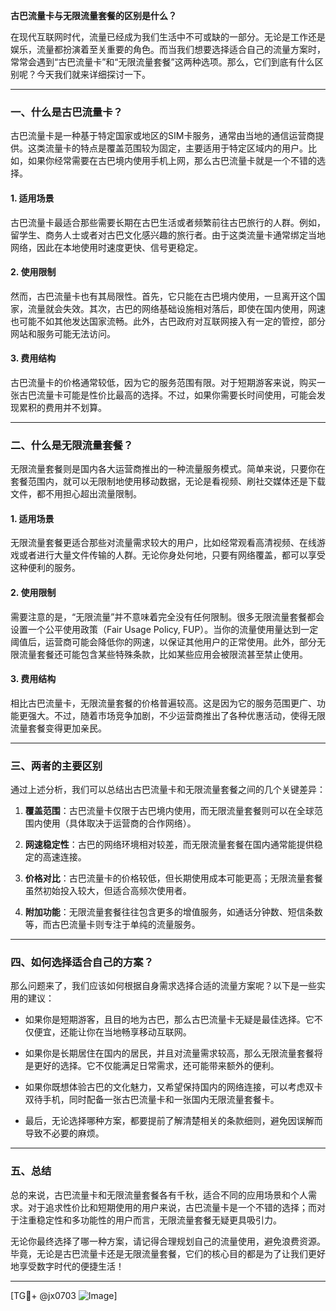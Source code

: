 **古巴流量卡与无限流量套餐的区别是什么？**

在现代互联网时代，流量已经成为我们生活中不可或缺的一部分。无论是工作还是娱乐，流量都扮演着至关重要的角色。而当我们想要选择适合自己的流量方案时，常常会遇到“古巴流量卡”和“无限流量套餐”这两种选项。那么，它们到底有什么区别呢？今天我们就来详细探讨一下。

---

### **一、什么是古巴流量卡？**

古巴流量卡是一种基于特定国家或地区的SIM卡服务，通常由当地的通信运营商提供。这类流量卡的特点是覆盖范围较为固定，主要适用于特定区域内的用户。比如，如果你经常需要在古巴境内使用手机上网，那么古巴流量卡就是一个不错的选择。

#### **1. 适用场景**
古巴流量卡最适合那些需要长期在古巴生活或者频繁前往古巴旅行的人群。例如，留学生、商务人士或者对古巴文化感兴趣的旅行者。由于这类流量卡通常绑定当地网络，因此在本地使用时速度更快、信号更稳定。

#### **2. 使用限制**
然而，古巴流量卡也有其局限性。首先，它只能在古巴境内使用，一旦离开这个国家，流量就会失效。其次，古巴的网络基础设施相对落后，即使在国内使用，网速也可能不如其他发达国家流畅。此外，古巴政府对互联网接入有一定的管控，部分网站和服务可能无法访问。

#### **3. 费用结构**
古巴流量卡的价格通常较低，因为它的服务范围有限。对于短期游客来说，购买一张古巴流量卡可能是性价比最高的选择。不过，如果你需要长时间使用，可能会发现累积的费用并不划算。

---

### **二、什么是无限流量套餐？**

无限流量套餐则是国内各大运营商推出的一种流量服务模式。简单来说，只要你在套餐范围内，就可以无限制地使用移动数据，无论是看视频、刷社交媒体还是下载文件，都不用担心超出流量限制。

#### **1. 适用场景**
无限流量套餐更适合那些对流量需求较大的用户，比如经常观看高清视频、在线游戏或者进行大量文件传输的人群。无论你身处何地，只要有网络覆盖，都可以享受这种便利的服务。

#### **2. 使用限制**
需要注意的是，“无限流量”并不意味着完全没有任何限制。很多无限流量套餐都会设置一个公平使用政策（Fair Usage Policy, FUP）。当你的流量使用量达到一定阈值后，运营商可能会降低你的网速，以保证其他用户的正常使用。此外，部分无限流量套餐还可能包含某些特殊条款，比如某些应用会被限流甚至禁止使用。

#### **3. 费用结构**
相比古巴流量卡，无限流量套餐的价格普遍较高。这是因为它的服务范围更广、功能更强大。不过，随着市场竞争加剧，不少运营商推出了各种优惠活动，使得无限流量套餐变得更加亲民。

---

### **三、两者的主要区别**

通过上述分析，我们可以总结出古巴流量卡和无限流量套餐之间的几个关键差异：

1. **覆盖范围**：古巴流量卡仅限于古巴境内使用，而无限流量套餐则可以在全球范围内使用（具体取决于运营商的合作网络）。
   
2. **网速稳定性**：古巴的网络环境相对较差，而无限流量套餐在国内通常能提供稳定的高速连接。

3. **价格对比**：古巴流量卡的价格较低，但长期使用成本可能更高；无限流量套餐虽然初始投入较大，但适合高频次使用者。

4. **附加功能**：无限流量套餐往往包含更多的增值服务，如通话分钟数、短信条数等，而古巴流量卡则专注于单纯的流量服务。

---

### **四、如何选择适合自己的方案？**

那么问题来了，我们应该如何根据自身需求选择合适的流量方案呢？以下是一些实用的建议：

- 如果你是短期游客，且目的地为古巴，那么古巴流量卡无疑是最佳选择。它不仅便宜，还能让你在当地畅享移动互联网。
  
- 如果你是长期居住在国内的居民，并且对流量需求较高，那么无限流量套餐将是更好的选择。它不仅能满足日常需求，还可能带来额外的便利。

- 如果你既想体验古巴的文化魅力，又希望保持国内的网络连接，可以考虑双卡双待手机，同时配备一张古巴流量卡和一张国内无限流量套餐卡。

- 最后，无论选择哪种方案，都要提前了解清楚相关的条款细则，避免因误解而导致不必要的麻烦。

---

### **五、总结**

总的来说，古巴流量卡和无限流量套餐各有千秋，适合不同的应用场景和个人需求。对于追求性价比和短期使用的用户来说，古巴流量卡是一个不错的选择；而对于注重稳定性和多功能性的用户而言，无限流量套餐无疑更具吸引力。

无论你最终选择了哪一种方案，请记得合理规划自己的流量使用，避免浪费资源。毕竟，无论是古巴流量卡还是无限流量套餐，它们的核心目的都是为了让我们更好地享受数字时代的便捷生活！

---

[TG💪+ @jx0703 ![Image](https://github.com/user-attachments/assets/dbca1d08-cadb-493c-b0ec-ad6f7a83f270)]